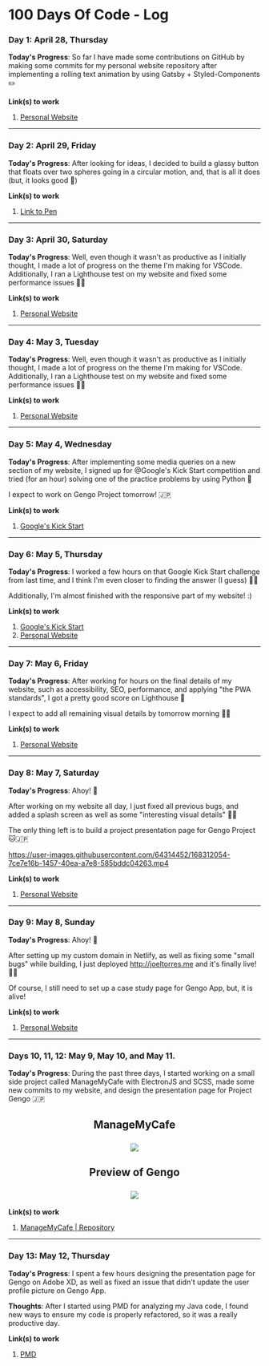 # 100 Days Of Code - Log

### Day 1: April 28, Thursday

**Today's Progress**: So far I have made some contributions on GitHub by making some commits for my personal website repository after implementing a rolling text animation by using Gatsby + Styled-Components ✏️

**Link(s) to work**
1. [Personal Website](https://www.joeltorres.me)

---

### Day 2: April 29, Friday

**Today's Progress**: After looking for ideas, I decided to build a glassy button that floats over two spheres going in a circular motion, and, that is all it does (but, it looks good 🐧)

**Link(s) to work**
1. [Link to Pen](https://t.co/wWYBKDJzar)

---

### Day 3: April 30, Saturday

**Today's Progress**: Well, even though it wasn't as productive as I initially thought, I made a lot of progress on the theme I'm making for VSCode. Additionally, I ran a Lighthouse test on my website and fixed some performance issues 👨‍💻

**Link(s) to work**
1. [Personal Website](https://www.joeltorres.me)

---

### Day 4: May 3, Tuesday

**Today's Progress**: Well, even though it wasn't as productive as I initially thought, I made a lot of progress on the theme I'm making for VSCode. Additionally, I ran a Lighthouse test on my website and fixed some performance issues 👨‍💻

**Link(s) to work**
1. [Personal Website](https://www.joeltorres.me)

---

### Day 5: May 4, Wednesday

**Today's Progress**: After implementing some media queries on a new section of my website, I signed up for @Google's Kick Start competition and tried (for an hour) solving one of the practice problems by using Python 🐍

I expect to work on Gengo Project tomorrow! 🇯🇵

**Link(s) to work**
1. [Google's Kick Start](https://codingcompetitions.withgoogle.com/kickstart/round/00000000008cb33e/00000000009e7021)

---

### Day 6: May 5, Thursday

**Today's Progress**: I worked a few hours on that Google Kick Start challenge from last time, and I think I'm even closer to finding the answer (I guess) 👨‍💻

Additionally, I'm almost finished with the responsive part of my website! :)

**Link(s) to work**
1. [Google's Kick Start](https://codingcompetitions.withgoogle.com/kickstart/round/00000000008cb33e/00000000009e7021)
2. [Personal Website](https://www.joeltorres.me)

---

### Day 7: May 6, Friday

**Today's Progress**: After working for hours on the final details of my website, such as accessibility, SEO, performance, and applying "the PWA standards", I got a pretty good score on Lighthouse 🔦

I expect to add all remaining visual details by tomorrow morning 👨‍💻

**Link(s) to work**
1. [Personal Website](https://www.joeltorres.me)

---

### Day 8: May 7, Saturday

**Today's Progress**: Ahoy! 🦜

After working on my website all day, I just fixed all previous bugs, and added a splash screen as well as some "interesting visual details" 🧑‍🎨

The only thing left is to build a project presentation page for Gengo Project 🐱🇯🇵

https://user-images.githubusercontent.com/64314452/168312054-7ce7e16b-1457-40ea-a7e8-585bddc04263.mp4

**Link(s) to work**
1. [Personal Website](https://www.joeltorres.me)

---

### Day 9: May 8, Sunday

**Today's Progress**: Ahoy! 🦜

After setting up my custom domain in Netlify, as well as fixing some "small bugs" while building, I just deployed http://joeltorres.me and it's finally live! 👨‍💻

Of course, I still need to set up a case study page for Gengo App, but, it is alive!

**Link(s) to work**
1. [Personal Website](https://www.joeltorres.me)

---

### Days 10, 11, 12: May 9, May 10, and May 11.

**Today's Progress**: During the past three days, I started working on a small side project called ManageMyCafe with ElectronJS and SCSS, made some new commits to my website, and design the presentation page for Project Gengo 🇯🇵

<h2 align="center">ManageMyCafe<br/><br/>
  <img align="center" src="https://user-images.githubusercontent.com/64314452/168312887-fef433ab-f740-48af-ae6e-bf00c4f5675b.png"/>
</h2>
<h2 align="center">Preview of Gengo<br/><br/>
  <img align="center" src="https://user-images.githubusercontent.com/64314452/168313532-af8d5a5e-6815-49d8-b6e6-31341acd7fdd.png"/>
</h2>

**Link(s) to work**
1. [ManageMyCafe | Repository](https://github.com/joeltorres-7/manage-my-cafe)

---

### Day 13: May 12, Thursday

**Today's Progress**: I spent a few hours designing the presentation page for Gengo on Adobe XD, as well as fixed an issue that didn't update the user profile picture on Gengo App.

**Thoughts**: After I started using PMD for analyzing my Java code, I found new ways to ensure my code is properly refactored, so it was a really productive day.

**Link(s) to work**
1. [PMD](https://pmd.github.io/)

